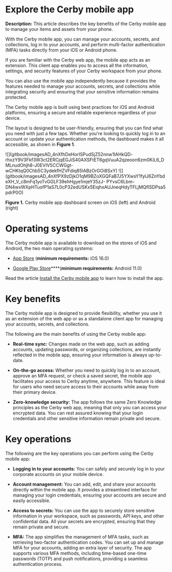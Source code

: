 # Explore the Cerby mobile app

**Description:** This article describes the key benefits of the Cerby mobile app to manage your items and assets from your phone.

With the Cerby mobile app, you can manage your accounts, secrets, and
collections, log in to your accounts, and perform multi-factor authentication
(MFA) tasks directly from your iOS or Android phone.

If you are familiar with the Cerby web app, the mobile app acts as an
extension. This client app enables you to access all the information,
settings, and security features of your Cerby workspace from your phone.

You can also use the mobile app independently because it provides the features
needed to manage your accounts, secrets, and collections while integrating
security and ensuring that your sensitive information remains protected.

The Cerby mobile app is built using best practices for iOS and Android
platforms, ensuring a secure and reliable experience regardless of your
device.

The layout is designed to be user-friendly, ensuring that you can find what
you need with just a few taps. Whether you're looking to quickly log in to an
account or update your authentication methods, the dashboard makes it all
accessible, as shown in **Figure 1**.

![](gitbook/imagesAD_4nXfhDeHorISPudSjZ52nnw1lAHkQD-
rhxzY9V3Fkf3W3ct2ERCjqEGJiS40AXSFtET6gqVuuA2qzeoon6zm0KiL6_DMLnudOhjh8-J0EVIV5CCWGgt-
wCHKtqQ0Chb5C3ydekfHZVFdiq85lABzOrGOi8SxY)
![](gitbook/imagesAD_4nXfPX9zDjkO1qM9BZoXGQFaB7J5YXwsY1fylJ6ZnYbdeXH_V_c8mFq1yoTvGGLF39ehHgye1mjeY35zJ-
PYvsC6Lbm-DN4wxWXpHTuofP1aS7L0cP32edUSKx5EiqhxAUJneqHdyTFLjMQfISDPsa5pdrP0O)

**Figure 1.** Cerby mobile app dashboard screen on iOS (left) and Android
(right)

# Operating systems

The Cerby mobile app is available to download on the stores of iOS and
Android, the two main operating systems:

  * [App Store](https://apps.apple.com/us/app/cerby/id1533747684) (**minimum requirements:** iOS 16.0)

  * [Google Play Store](https://play.google.com/store/apps/details?id=com.cerby&hl=da&gl=US)****(**minimum requirements:** Android 11.0)

Read the article [Install the Cerby mobile
app](https://help.cerby.com/en/articles/8432312-install-the-cerby-mobile-app)
to learn how to install the app.

# Key benefits

The Cerby mobile app is designed to provide flexibility, whether you use it as
an extension of the web app or as a standalone client app for managing your
accounts, secrets, and collections.

The following are the main benefits of using the Cerby mobile app:

  * **Real-time sync:** Changes made on the web app, such as adding accounts, updating passwords, or organizing collections, are instantly reflected in the mobile app, ensuring your information is always up-to-date.

  * **On-the-go access:** Whether you need to quickly log in to an account, approve an MFA request, or check a saved secret, the mobile app facilitates your access to Cerby anytime, anywhere. This feature is ideal for users who need secure access to their accounts while away from their primary device.

  * **Zero-knowledge security:** The app follows the same Zero Knowledge principles as the Cerby web app, meaning that only you can access your encrypted data. You can rest assured knowing that your login credentials and other sensitive information remain private and secure.

# Key operations

The following are the key operations you can perform using the Cerby mobile
app:

  * **Logging in to your accounts:** You can safely and securely log in to your corporate accounts on your mobile device.

  * **Account management:** You can add, edit, and share your accounts directly within the mobile app. It provides a streamlined interface for managing your login credentials, ensuring your accounts are secure and easily accessible.

  * **Access to secrets:** You can use the app to securely store sensitive information in your workspace, such as passwords, API keys, and other confidential data. All your secrets are encrypted, ensuring that they remain private and secure.

  * **MFA:** The app simplifies the management of MFA tasks, such as retrieving two-factor authentication codes. You can set up and manage MFA for your accounts, adding an extra layer of security. The app supports various MFA methods, including time-based one-time passwords (TOTP) and push notifications, providing a seamless authentication process.

